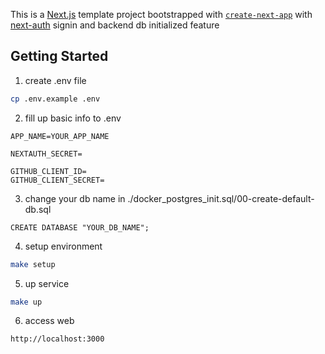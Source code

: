 This is a [Next.js](https://nextjs.org/) template project bootstrapped with [`create-next-app`](https://github.com/vercel/next.js/tree/canary/packages/create-next-app) with [next-auth](https://next-auth.js.org/) signin and backend db initialized feature

## Getting Started

1. create .env file

```bash
cp .env.example .env
```

2. fill up basic info to .env

```
APP_NAME=YOUR_APP_NAME

NEXTAUTH_SECRET=

GITHUB_CLIENT_ID=
GITHUB_CLIENT_SECRET=
```

3. change your db name in ./docker_postgres_init.sql/00-create-default-db.sql

```
CREATE DATABASE "YOUR_DB_NAME";
```

4. setup environment

```bash
make setup
```

5. up service

```bash
make up
```

6. access web

```
http://localhost:3000
```
